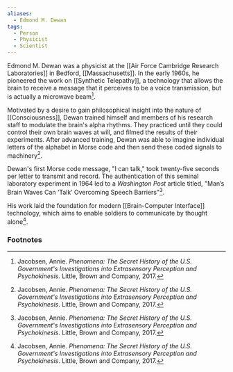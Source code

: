 ```yaml
---
aliases:
  - Edmond M. Dewan
tags:
  - Person
  - Physicist
  - Scientist
---
```

Edmond M. Dewan was a physicist at the [[Air Force Cambridge Research Laboratories]] in Bedford, [[Massachusetts]]. In the early 1960s, he pioneered the work on [[Synthetic Telepathy]], a technology that allows the brain to receive a message that it perceives to be a voice transmission, but is actually a microwave beam[^1].

Motivated by a desire to gain philosophical insight into the nature of [[Consciousness]], Dewan trained himself and members of his research staff to modulate the brain's alpha rhythms. They practiced until they could control their own brain waves at will, and filmed the results of their experiments. After advanced training, Dewan was able to imagine individual letters of the alphabet in Morse code and then send these coded signals to machinery[^1].

Dewan's first Morse code message, "I can talk," took twenty-five seconds per letter to transmit and record. The authentication of this seminal laboratory experiment in 1964 led to a *Washington Post* article titled, "Man’s Brain Waves Can ‘Talk’ Overcoming Speech Barriers"[^1].

His work laid the foundation for modern [[Brain-Computer Interface]] technology, which aims to enable soldiers to communicate by thought alone[^1].

### Footnotes
[^1]: Jacobsen, Annie. *Phenomena: The Secret History of the U.S. Government's Investigations into Extrasensory Perception and Psychokinesis*. Little, Brown and Company, 2017.
